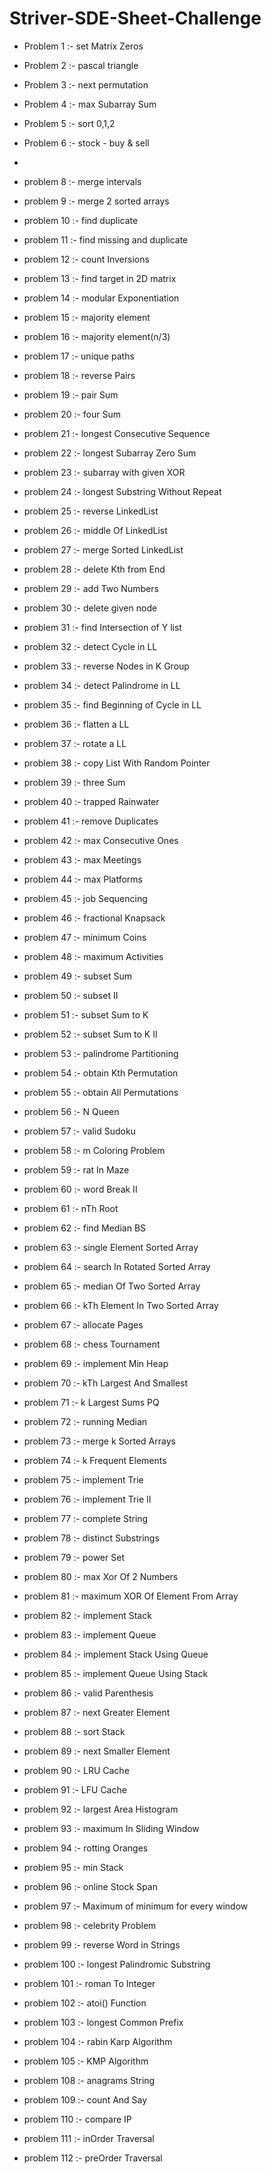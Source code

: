 # Striver-SDE-Sheet-Challenge

- Problem 1 :- set Matrix Zeros
- Problem 2 :- pascal triangle
- Problem 3 :- next permutation
- Problem 4 :- max Subarray Sum
- Problem 5 :- sort 0,1,2
- Problem 6 :- stock - buy & sell
-
- problem 8 :- merge intervals
- problem 9 :- merge 2 sorted arrays
- problem 10 :- find duplicate
- problem 11 :- find missing and duplicate
- problem 12 :- count Inversions
- problem 13 :- find target in 2D matrix
- problem 14 :- modular Exponentiation
- problem 15 :- majority element
- problem 16 :- majority element(n/3)
- problem 17 :- unique paths
- problem 18 :- reverse Pairs
- problem 19 :- pair Sum
- problem 20 :- four Sum
- problem 21 :- longest Consecutive Sequence
- problem 22 :- longest Subarray Zero Sum
- problem 23 :- subarray with given XOR
- problem 24 :- longest Substring Without Repeat
- problem 25 :- reverse LinkedList
- problem 26 :- middle Of LinkedList
- problem 27 :- merge Sorted LinkedList
- problem 28 :- delete Kth from End
- problem 29 :- add Two Numbers
- problem 30 :- delete given node
- problem 31 :- find Intersection of Y list
- problem 32 :- detect Cycle in LL
- problem 33 :- reverse Nodes in K Group
- problem 34 :- detect Palindrome in LL
- problem 35 :- find Beginning of Cycle in LL
- problem 36 :- flatten a LL
- problem 37 :- rotate a LL
- problem 38 :- copy List With Random Pointer
- problem 39 :- three Sum
- problem 40 :- trapped Rainwater
- problem 41 :- remove Duplicates
- problem 42 :- max Consecutive Ones
- problem 43 :- max Meetings
- problem 44 :- max Platforms
- problem 45 :- job Sequencing
- problem 46 :- fractional Knapsack
- problem 47 :- minimum Coins
- problem 48 :- maximum Activities
- problem 49 :- subset Sum
- problem 50 :- subset II
- problem 51 :- subset Sum to K
- problem 52 :- subset Sum to K II
- problem 53 :- palindrome Partitioning
- problem 54 :- obtain Kth Permutation
- problem 55 :- obtain All Permutations
- problem 56 :- N Queen
- problem 57 :- valid Sudoku
- problem 58 :- m Coloring Problem
- problem 59 :- rat In Maze
- problem 60 :- word Break II
- problem 61 :- nTh Root
- problem 62 :- find Median BS
- problem 63 :- single Element Sorted Array
- problem 64 :- search In Rotated Sorted Array
- problem 65 :- median Of Two Sorted Array
- problem 66 :- kTh Element In Two Sorted Array
- problem 67 :- allocate Pages
- problem 68 :- chess Tournament
- problem 69 :- implement Min Heap
- problem 70 :- kTh Largest And Smallest
- problem 71 :- k Largest Sums PQ
- problem 72 :- running Median
- problem 73 :- merge k Sorted Arrays
- problem 74 :- k Frequent Elements
- problem 75 :- implement Trie
- problem 76 :- implement Trie II
- problem 77 :- complete String
- problem 78 :- distinct Substrings
- problem 79 :- power Set
- problem 80 :- max Xor Of 2 Numbers
- problem 81 :- maximum XOR Of Element From Array
- problem 82 :- implement Stack
- problem 83 :- implement Queue
- problem 84 :- implement Stack Using Queue
- problem 85 :- implement Queue Using Stack
- problem 86 :- valid Parenthesis
- problem 87 :- next Greater Element
- problem 88 :- sort Stack
- problem 89 :- next Smaller Element
- problem 90 :- LRU Cache
- problem 91 :- LFU Cache
- problem 92 :- largest Area Histogram
- problem 93 :- maximum In Sliding Window
- problem 94 :- rotting Oranges
- problem 95 :- min Stack
- problem 96 :- online Stock Span
- problem 97 :- Maximum of minimum for every window
- problem 98 :- celebrity Problem
- problem 99 :- reverse Word in Strings
- problem 100 :- longest Palindromic Substring
- problem 101 :- roman To Integer
- problem 102 :- atoi() Function
- problem 103 :- longest Common Prefix
- problem 104 :- rabin Karp Algorithm
- problem 105 :- KMP Algorithm


- problem 108 :- anagrams String
- problem 109 :- count And Say
- problem 110 :- compare IP
- problem 111 :- inOrder Traversal
- problem 112 :- preOrder Traversal